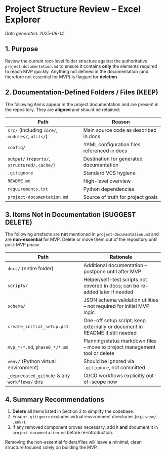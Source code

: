 # Project Structure Review – Excel Explorer

_Date generated: 2025-06-14_

## 1. Purpose
Review the current root-level folder structure against the authoritative `project-documentation.md` to ensure it contains **only** the elements required to reach MVP quickly. Anything not defined in the documentation (and therefore not essential for MVP) is flagged for **deletion**.

## 2. Documentation-Defined Folders / Files (KEEP)
The following items appear in the project documentation and are present in the repository. They are **aligned** and should be retained:

| Path | Reason |
|------|--------|
| `src/` (including `core/`, `modules/`, `utils/`) | Main source code as described in docs |
| `config/` | YAML configuration files referenced in docs |
| `output/` (`reports/`, `structured/`, `cache/`) | Destination for generated documentation |
| `.gitignore` | Standard VCS hygiene |
| `README.md` | High-level overview |
| `requirements.txt` | Python dependencies |
| `project-documentation.md` | Source of truth for project goals |

## 3. Items **Not** in Documentation (SUGGEST DELETE)
The following artefacts are **not** mentioned in `project-documentation.md` and are **non-essential** for MVP. Delete or move them out of the repository until post-MVP phase.

| Path | Rationale |
|------|-----------|
| `docs/` (entire folder) | Additional documentation – postpone until after MVP |
| `scripts/` | Helper/self-test scripts not covered in docs; can be re-added later if needed |
| `schema/` | JSON schema validation utilities – not required for initial MVP logic |
| `create_initial_setup.ps1` | One-off setup script; keep externally or document in README if still needed |
| `mvp_*/*.md`, `phase0_*/*.md` | Planning/status markdown files – move to project management tool or delete |
| `venv/` (Python virtual environment) | Should be ignored via `.gitignore`, not committed |
| `_deprecated_github/` & any `workflows/` dirs | CI/CD workflows explicitly out-of-scope now |

## 4. Summary Recommendations
1. **Delete** all items listed in Section 3 to simplify the codebase.
2. Ensure `.gitignore` excludes virtual-environment directories (e.g. `venv/`, `.env/`).
3. If any removed component proves necessary, add it **and** document it in `project-documentation.md` before re-introduction.

Removing the non-essential folders/files will leave a minimal, clean structure focused solely on building the MVP.
